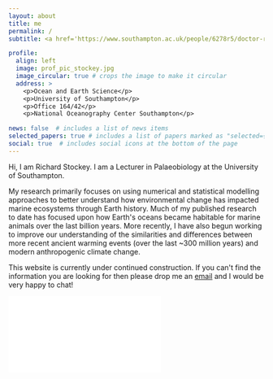 ```yaml
---
layout: about
title: me
permalink: /
subtitle: <a href='https://www.southampton.ac.uk/people/6278r5/doctor-richard-stockey'>Lecturer in Palaeobiology</a>, University of Southampton.

profile:
  align: left
  image: prof_pic_stockey.jpg
  image_circular: true # crops the image to make it circular
  address: >
    <p>Ocean and Earth Science</p>
    <p>University of Southampton</p>
    <p>Office 164/42</p>
    <p>National Oceanography Center Southampton</p>

news: false  # includes a list of news items
selected_papers: true # includes a list of papers marked as "selected={true}"
social: true  # includes social icons at the bottom of the page
---
```


Hi, I am Richard Stockey. I am a Lecturer in Palaeobiology at the University of Southampton. 

My research primarily focuses on using numerical and statistical modelling approaches to better understand how environmental change has impacted marine ecosystems through Earth history. Much of my published research to date has focused upon how Earth's oceans became habitable for marine animals over the last billion years. More recently, I have also begun working to improve our understanding of the similarities and differences between more recent ancient warming events (over the last ~300 million years) and modern anthropogenic climate change.

This website is currently under continued construction. If you can't find the information you are looking for then please drop me an <a href="mailto:r.g.stockey@soton.ac.uk">email</a> and I would be very happy to chat!

<embed src="assets/txt/cGEnIE.dashboard.gaia-0-1.txt">
